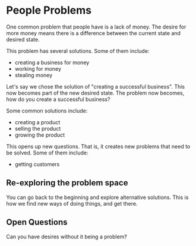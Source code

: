 
# People Problems

One common problem that people have is a lack of money. The desire for more money means there is a difference between the current state and desired state.

This problem has several solutions. Some of them include:

- creating a business for money
- working for money
- stealing money

Let's say we chose the solution of "creating a successful business". This now becomes part of the new desired state. The problem now becomes, how do you create a successful business?

Some common solutions include:

- creating a product
- selling the product
- growing the product

This opens up new questions. That is, it creates new problems that need to be solved. Some of them include:

- getting customers

## Re-exploring the problem space

You can go back to the beginning and explore alternative solutions. This is how we find new ways of doing things, and get there.

## Open Questions

Can you have desires without it being a problem?
